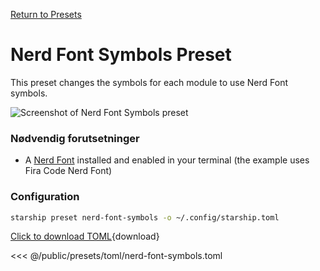 [Return to Presets](./#nerd-font-symbols)

# Nerd Font Symbols Preset

This preset changes the symbols for each module to use Nerd Font symbols.

![Screenshot of Nerd Font Symbols preset](/presets/img/nerd-font-symbols.png)

### Nødvendig forutsetninger

- A [Nerd Font](https://www.nerdfonts.com/) installed and enabled in your terminal (the example uses Fira Code Nerd Font)

### Configuration

```sh
starship preset nerd-font-symbols -o ~/.config/starship.toml
```

[Click to download TOML](/presets/toml/nerd-font-symbols.toml){download}

<<< @/public/presets/toml/nerd-font-symbols.toml
